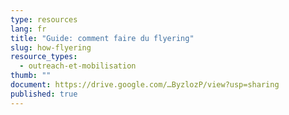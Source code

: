 ```yaml
---
type: resources
lang: fr
title: "Guide: comment faire du flyering"
slug: how-flyering
resource_types:
  - outreach-et-mobilisation
thumb: ""
document: https://drive.google.com/…ByzlozP/view?usp=sharing
published: true
---
```

